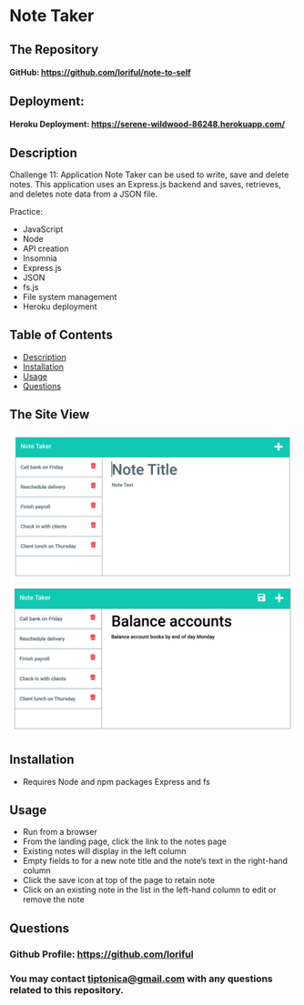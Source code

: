 

# **Note Taker**
  
## **The Repository**
#### GitHub: https://github.com/loriful/note-to-self

## **Deployment:**
#### Heroku Deployment:  https://serene-wildwood-86248.herokuapp.com/

## **Description**
Challenge 11:  Application Note Taker can be used to write, save and delete notes. This application uses an Express.js backend and saves, retrieves, and deletes note data from a JSON file.

Practice: 
  - JavaScript
  - Node
  - API creation
  - Insomnia
  - Express.js
  - JSON
  - fs.js
  - File system management
  - Heroku deployment 
 
## **Table of Contents**
- [Description](#description)
- [Installation](#installation)
- [Usage](#usage)
- [Questions](#questions)

## **The Site View**

<p align="center">
  <img src="./public/assets/images/mock-up-01.png" alt="Web Page Mock-UP Image 1">
  </b>
  </b>
  <img src="./public/assets/images/mock-up-02.png" alt="Web Page Mock-UP Image 2">
</p>

## **Installation**
- Requires Node and npm packages Express and fs

## **Usage**
- Run from a browser
- From the landing page, click the link to the notes page
- Existing notes will display in the left column
- Empty fields to for a new note title and the note’s text in the right-hand column
- Click the save icon at top of the page to retain note
- Click on an existing note in the list in the left-hand column to edit or remove the note

## **Questions**
### Github Profile:  https://github.com/loriful

### You may contact tiptonica@gmail.com with any questions related to this repository.

  
  